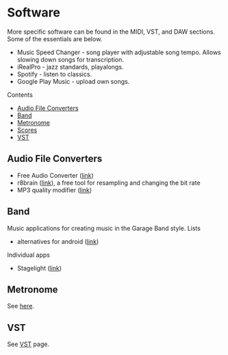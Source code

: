 # Software

More specific software can be found in the MIDI, VST, and DAW sections. Some of the essentials are below.

* Music Speed Changer - song player with adjustable song tempo. Allows slowing down songs for transcription.
* iRealPro - jazz standards, playalongs.
* Spotify - listen to classics.
* Google Play Music - upload own songs.

Contents

- [Audio File Converters](#audio-file-converters)
- [Band](#band)
- [Metronome](metronome)
- [Scores](scores)
- [VST](#vst)

## Audio File Converters

* Free Audio Converter ([link](http://www.freac.org/index.php))
* r8brain ([link](http://www.voxengo.com/product/r8brain/)), a free tool for resampling and changing the bit rate
* MP3 quality modifier ([link](http://www.inspire-soft.net/software/mp3-quality-modifier))

## Band

Music applications for creating music in the Garage Band style.
Lists

* alternatives for android ([link](http://beebom.com/garageband-alternatives-android/))

Individual apps

* Stagelight ([link](https://play.google.com/store/apps/details?id=com.openlabs.stagelight&hl=en))

## Metronome

See [here](/software/metronome).

## VST

See [VST](https://sites.google.com/site/alensmusicsite/vst) page.
